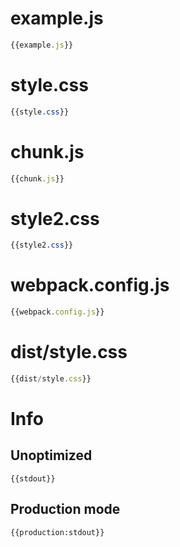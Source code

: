
# example.js

``` javascript
{{example.js}}
```

# style.css

``` css
{{style.css}}
```

# chunk.js

``` javascript
{{chunk.js}}
```

# style2.css

``` css
{{style2.css}}
```

# webpack.config.js

``` javascript
{{webpack.config.js}}
```

# dist/style.css

``` javascript
{{dist/style.css}}
```

# Info

## Unoptimized

```
{{stdout}}
```

## Production mode

```
{{production:stdout}}
```
